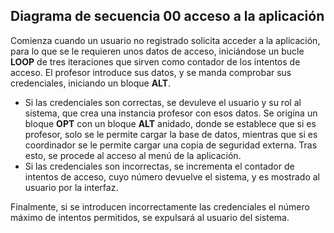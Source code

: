 ## Diagrama de secuencia 00 acceso a la aplicación

Comienza cuando un usuario no registrado solicita acceder a la aplicación, para lo que se le requieren unos datos de acceso, iniciándose un bucle **LOOP** de tres iteraciones que sirven como contador de los intentos de acceso.
El profesor introduce sus datos, y se manda comprobar sus credenciales, iniciando un bloque **ALT**.
* Si las credenciales son correctas, se devuleve el usuario y su rol al sistema, que crea una instancia profesor con esos datos. Se origina un bloque **OPT** con un bloque **ALT** anidado, donde se establece que si es profesor, solo se le permite cargar la base de datos, mientras que si es coordinador se le permite cargar una copia de seguridad externa. Tras esto, se procede al acceso al menú de la aplicación.
* Si las credenciales son incorrectas, se incrementa el contador de intentos de acceso, cuyo número devuelve el sistema, y es mostrado al usuario por la interfaz.

Finalmente, si se introducen incorrectamente las credenciales el número máximo de intentos permitidos, se expulsará al usuario del sistema.
